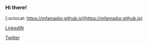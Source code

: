 ### Hi there!

[:octocat: https://mfamador.github.io](https://mfamador.github.io)

[LinkedIN](https://www.linkedin.com/in/marcoamador/)

[Twitter](https://twitter.com/marcoamador)

